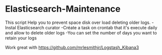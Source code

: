 # Elasticsearch-Maintenance
This script Help you to prevent space disk over load deleting older logs.
-Instal Elasticsearch curator
-Créate a task on crontab that it's execute daily and allow to delete older logs
-You can set the number of days you want to retain your logs

Work great with https://github.com/mrlesmithjr/Logstash_Kibana3
